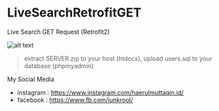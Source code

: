 # LiveSearchRetrofitGET
Live Search GET Request (Retrofit2)

![alt text](https://lh3.googleusercontent.com/fK_CThRX5HE6tEkzAxPIPoLfqwL-7dJ6OMssfhycLBFaFV7URCTutxp9leYXu-yotI8EltRTxa3hV4kXC-ZRpYrvNwjpYIg0yG8oZAVMsNHs02Y1nhERwKeukSf4RctOlUrrNrS0dYX5toNP2melhvs1A9j4LXMgIFINvfP0LYIg2mIYsyuUyvQrWy3W9EVYthSlKW_vqsfNBAFFQPsvfV7RcwCFiD0Y0Gx1urRScIe7A-v00QMaDw9ZYSjNXWSbFi1YT7UoigmeDgKtZlnf0b_LxCDrNi-m-3KYBnGGs9ouB1EypYoP1Il5jlj8Twh8QfPsYJSJOSery3MeLPA2IambfuSkkA0Uhtp9ivPECdl34Z6CMgrzVVxXQNX5HmyRiuhYd7kc16joH0ekX5onfJjpoEjJEdbewKrbf05IAynQ2G47paCvKlvtGEQAaE7zqPwoAYQ2txu5S_Xzoorx7SM9um8NkHjp8UKtcUe-vgkHAIRI1Jj-k4W7xlfeeMkEPR24Y9PBC2R1cb4BrAzI9wmLq4aVeJpiFq7W2g6M5wH2A5gOc2PaRc-YA90zPxfIHlpe8Xd1Gu3yBdw0w7UFW_NgkBFIKmWdkpAYIqNdrFr6TJzebSvCyJtxE4utCYtwyLBTRqPNdSnVik9WUN02hxkD53tp_rth=w200-h355-no)

> extract SERVER.zip to your host (htdocs),
> upload users.sql to your database (phpmyadmin)

My Social Media
* instagram : https://www.instagram.com/haerulmuttaqin.id/ 
* facebook : https://www.fb.com/iunkrool/ 
